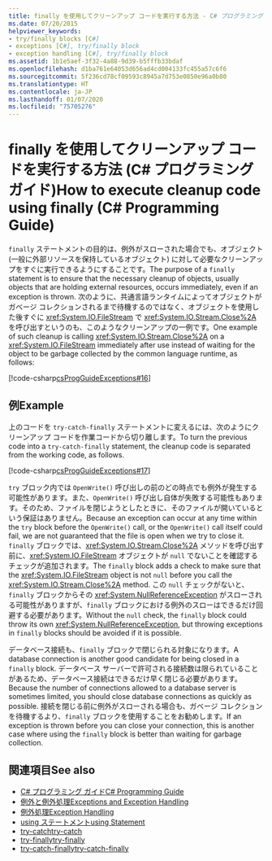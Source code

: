 ```yaml
---
title: finally を使用してクリーンアップ コードを実行する方法 - C# プログラミング ガイド
ms.date: 07/20/2015
helpviewer_keywords:
- try/finally blocks [C#]
- exceptions [C#], try/finally block
- exception handling [C#], try/finally block
ms.assetid: 1b1e5aef-3f32-4a88-9d39-b5fffb33bdaf
ms.openlocfilehash: d1ba761e64053d656ad4cd004133fc455a57c6f6
ms.sourcegitcommit: 5f236cd78cf09593c8945a7d753e0850e96a0b80
ms.translationtype: HT
ms.contentlocale: ja-JP
ms.lasthandoff: 01/07/2020
ms.locfileid: "75705276"
---
```

# <a name="how-to-execute-cleanup-code-using-finally-c-programming-guide"></a><span data-ttu-id="2c88c-102">finally を使用してクリーンアップ コードを実行する方法 (C# プログラミング ガイド)</span><span class="sxs-lookup"><span data-stu-id="2c88c-102">How to execute cleanup code using finally (C# Programming Guide)</span></span>
<span data-ttu-id="2c88c-103">`finally` ステートメントの目的は、例外がスローされた場合でも、オブジェクト (一般に外部リソースを保持しているオブジェクト) に対して必要なクリーンアップをすぐに実行できるようにすることです。</span><span class="sxs-lookup"><span data-stu-id="2c88c-103">The purpose of a `finally` statement is to ensure that the necessary cleanup of objects, usually objects that are holding external resources, occurs immediately, even if an exception is thrown.</span></span> <span data-ttu-id="2c88c-104">次のように、共通言語ランタイムによってオブジェクトがガベージ コレクションされるまで待機するのではなく、オブジェクトを使用した後すぐに <xref:System.IO.FileStream> で <xref:System.IO.Stream.Close%2A> を呼び出すというのも、このようなクリーンアップの一例です。</span><span class="sxs-lookup"><span data-stu-id="2c88c-104">One example of such cleanup is calling <xref:System.IO.Stream.Close%2A> on a <xref:System.IO.FileStream> immediately after use instead of waiting for the object to be garbage collected by the common language runtime, as follows:</span></span>  
  
 [!code-csharp[csProgGuideExceptions#16](~/samples/snippets/csharp/VS_Snippets_VBCSharp/csProgGuideExceptions/CS/Exceptions.cs#16)]  
  
## <a name="example"></a><span data-ttu-id="2c88c-105">例</span><span class="sxs-lookup"><span data-stu-id="2c88c-105">Example</span></span>  
 <span data-ttu-id="2c88c-106">上のコードを `try-catch-finally` ステートメントに変えるには、次のようにクリーンアップ コードを作業コードから切り離します。</span><span class="sxs-lookup"><span data-stu-id="2c88c-106">To turn the previous code into a `try-catch-finally` statement, the cleanup code is separated from the working code, as follows.</span></span>  
  
 [!code-csharp[csProgGuideExceptions#17](~/samples/snippets/csharp/VS_Snippets_VBCSharp/csProgGuideExceptions/CS/Exceptions.cs#17)]  
  
 <span data-ttu-id="2c88c-107">`try` ブロック内では `OpenWrite()` 呼び出しの前のどの時点でも例外が発生する可能性があります。また、`OpenWrite()` 呼び出し自体が失敗する可能性もあります。そのため、ファイルを閉じようとしたときに、そのファイルが開いているという保証はありません。</span><span class="sxs-lookup"><span data-stu-id="2c88c-107">Because an exception can occur at any time within the `try` block before the `OpenWrite()` call, or the `OpenWrite()` call itself could fail, we are not guaranteed that the file is open when we try to close it.</span></span> <span data-ttu-id="2c88c-108">`finally` ブロックでは、<xref:System.IO.Stream.Close%2A> メソッドを呼び出す前に、<xref:System.IO.FileStream> オブジェクトが `null` でないことを確認するチェックが追加されます。</span><span class="sxs-lookup"><span data-stu-id="2c88c-108">The `finally` block adds a check to make sure that the <xref:System.IO.FileStream> object is not `null` before you call the <xref:System.IO.Stream.Close%2A> method.</span></span> <span data-ttu-id="2c88c-109">この `null` チェックがないと、`finally` ブロックからその <xref:System.NullReferenceException> がスローされる可能性がありますが、`finally` ブロックにおける例外のスローはできるだけ回避する必要があります。</span><span class="sxs-lookup"><span data-stu-id="2c88c-109">Without the `null` check, the `finally` block could throw its own <xref:System.NullReferenceException>, but throwing exceptions in `finally` blocks should be avoided if it is possible.</span></span>  
  
 <span data-ttu-id="2c88c-110">データベース接続も、`finally` ブロックで閉じられる対象になります。</span><span class="sxs-lookup"><span data-stu-id="2c88c-110">A database connection is another good candidate for being closed in a `finally` block.</span></span> <span data-ttu-id="2c88c-111">データベース サーバーで許可される接続数は限られていることがあるため、データベース接続はできるだけ早く閉じる必要があります。</span><span class="sxs-lookup"><span data-stu-id="2c88c-111">Because the number of connections allowed to a database server is sometimes limited, you should close database connections as quickly as possible.</span></span> <span data-ttu-id="2c88c-112">接続を閉じる前に例外がスローされる場合も、ガベージ コレクションを待機するより、`finally` ブロックを使用することをお勧めします。</span><span class="sxs-lookup"><span data-stu-id="2c88c-112">If an exception is thrown before you can close your connection, this is another case where using the `finally` block is better than waiting for garbage collection.</span></span>  
  
## <a name="see-also"></a><span data-ttu-id="2c88c-113">関連項目</span><span class="sxs-lookup"><span data-stu-id="2c88c-113">See also</span></span>

- [<span data-ttu-id="2c88c-114">C# プログラミング ガイド</span><span class="sxs-lookup"><span data-stu-id="2c88c-114">C# Programming Guide</span></span>](../index.md)
- [<span data-ttu-id="2c88c-115">例外と例外処理</span><span class="sxs-lookup"><span data-stu-id="2c88c-115">Exceptions and Exception Handling</span></span>](./index.md)
- [<span data-ttu-id="2c88c-116">例外処理</span><span class="sxs-lookup"><span data-stu-id="2c88c-116">Exception Handling</span></span>](./exception-handling.md)
- [<span data-ttu-id="2c88c-117">using ステートメント</span><span class="sxs-lookup"><span data-stu-id="2c88c-117">using Statement</span></span>](../../language-reference/keywords/using-statement.md)
- [<span data-ttu-id="2c88c-118">try-catch</span><span class="sxs-lookup"><span data-stu-id="2c88c-118">try-catch</span></span>](../../language-reference/keywords/try-catch.md)
- [<span data-ttu-id="2c88c-119">try-finally</span><span class="sxs-lookup"><span data-stu-id="2c88c-119">try-finally</span></span>](../../language-reference/keywords/try-finally.md)
- [<span data-ttu-id="2c88c-120">try-catch-finally</span><span class="sxs-lookup"><span data-stu-id="2c88c-120">try-catch-finally</span></span>](../../language-reference/keywords/try-catch-finally.md)
